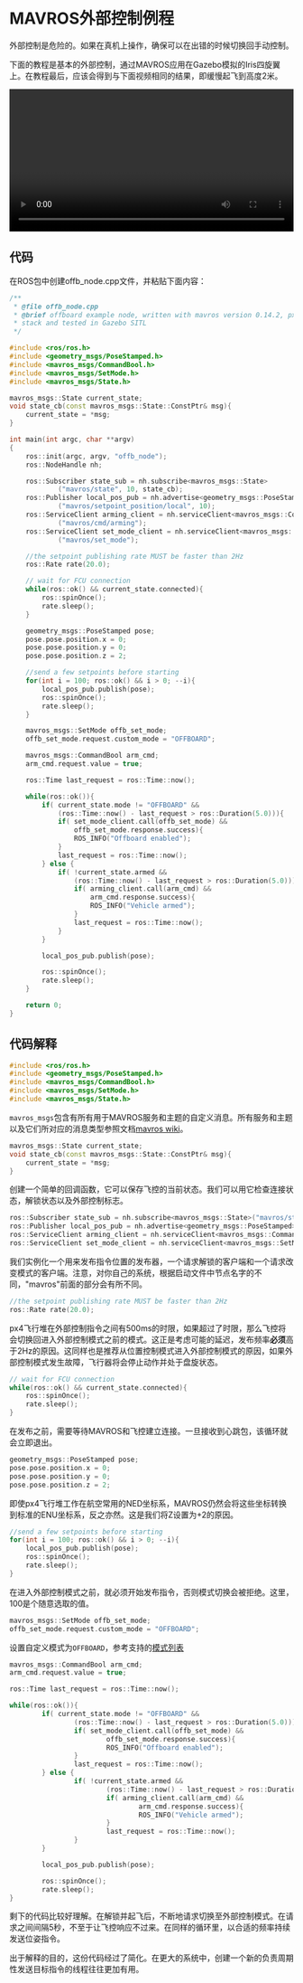 # MAVROS外部控制例程

<aside class="caution">
外部控制是危险的。如果在真机上操作，确保可以在出错的时候切换回手动控制。
</aside>

下面的教程是基本的外部控制，通过MAVROS应用在Gazebo模拟的Iris四旋翼上。在教程最后，应该会得到与下面视频相同的结果，即缓慢起飞到高度2米。

<video width="100%" autoplay="true" controls="true">

```
<source src="../pictures/sim/gazebo_offboard.webm" type="video/webm">
```

</video>

## 代码

在ROS包中创建offb_node.cpp文件，并粘贴下面内容：

```C++
/**
 * @file offb_node.cpp
 * @brief offboard example node, written with mavros version 0.14.2, px4 flight
 * stack and tested in Gazebo SITL
 */

#include <ros/ros.h>
#include <geometry_msgs/PoseStamped.h>
#include <mavros_msgs/CommandBool.h>
#include <mavros_msgs/SetMode.h>
#include <mavros_msgs/State.h>

mavros_msgs::State current_state;
void state_cb(const mavros_msgs::State::ConstPtr& msg){
    current_state = *msg;
}

int main(int argc, char **argv)
{
    ros::init(argc, argv, "offb_node");
    ros::NodeHandle nh;

    ros::Subscriber state_sub = nh.subscribe<mavros_msgs::State>
            ("mavros/state", 10, state_cb);
    ros::Publisher local_pos_pub = nh.advertise<geometry_msgs::PoseStamped>
            ("mavros/setpoint_position/local", 10);
    ros::ServiceClient arming_client = nh.serviceClient<mavros_msgs::CommandBool>
            ("mavros/cmd/arming");
    ros::ServiceClient set_mode_client = nh.serviceClient<mavros_msgs::SetMode>
            ("mavros/set_mode");

    //the setpoint publishing rate MUST be faster than 2Hz
    ros::Rate rate(20.0);

    // wait for FCU connection
    while(ros::ok() && current_state.connected){
        ros::spinOnce();
        rate.sleep();
    }

    geometry_msgs::PoseStamped pose;
    pose.pose.position.x = 0;
    pose.pose.position.y = 0;
    pose.pose.position.z = 2;

    //send a few setpoints before starting
    for(int i = 100; ros::ok() && i > 0; --i){
        local_pos_pub.publish(pose);
        ros::spinOnce();
        rate.sleep();
    }

    mavros_msgs::SetMode offb_set_mode;
    offb_set_mode.request.custom_mode = "OFFBOARD";

    mavros_msgs::CommandBool arm_cmd;
    arm_cmd.request.value = true;

    ros::Time last_request = ros::Time::now();

    while(ros::ok()){
        if( current_state.mode != "OFFBOARD" &&
            (ros::Time::now() - last_request > ros::Duration(5.0))){
            if( set_mode_client.call(offb_set_mode) &&
                offb_set_mode.response.success){
                ROS_INFO("Offboard enabled");
            }
            last_request = ros::Time::now();
        } else {
            if( !current_state.armed &&
                (ros::Time::now() - last_request > ros::Duration(5.0))){
                if( arming_client.call(arm_cmd) &&
                    arm_cmd.response.success){
                    ROS_INFO("Vehicle armed");
                }
                last_request = ros::Time::now();
            }
        }

        local_pos_pub.publish(pose);

        ros::spinOnce();
        rate.sleep();
    }

    return 0;
}
```

## 代码解释

```C++
#include <ros/ros.h>
#include <geometry_msgs/PoseStamped.h>
#include <mavros_msgs/CommandBool.h>
#include <mavros_msgs/SetMode.h>
#include <mavros_msgs/State.h>
```

`mavros_msgs`包含有所有用于MAVROS服务和主题的自定义消息。所有服务和主题以及它们所对应的消息类型参照文档[mavros wiki](http://wiki.ros.org/mavros)。

```C++
mavros_msgs::State current_state;
void state_cb(const mavros_msgs::State::ConstPtr& msg){
    current_state = *msg;
}
```

创建一个简单的回调函数，它可以保存飞控的当前状态。我们可以用它检查连接状态，解锁状态以及外部控制标志。

```C++
ros::Subscriber state_sub = nh.subscribe<mavros_msgs::State>("mavros/state", 10, state_cb);
ros::Publisher local_pos_pub = nh.advertise<geometry_msgs::PoseStamped>("mavros/setpoint_position/local", 10);
ros::ServiceClient arming_client = nh.serviceClient<mavros_msgs::CommandBool>("mavros/cmd/arming");
ros::ServiceClient set_mode_client = nh.serviceClient<mavros_msgs::SetMode>("mavros/set_mode");
```

我们实例化一个用来发布指令位置的发布器，一个请求解锁的客户端和一个请求改变模式的客户端。注意，对你自己的系统，根据启动文件中节点名字的不同，"mavros"前面的部分会有所不同。

```C++
//the setpoint publishing rate MUST be faster than 2Hz
ros::Rate rate(20.0);
```

px4飞行堆在外部控制指令之间有500ms的时限，如果超过了时限，那么飞控将会切换回进入外部控制模式之前的模式。这正是考虑可能的延迟，发布频率**必须**高于2Hz的原因。这同样也是推荐从位置控制模式进入外部控制模式的原因，如果外部控制模式发生故障，飞行器将会停止动作并处于盘旋状态。

```C++
// wait for FCU connection
while(ros::ok() && current_state.connected){
    ros::spinOnce();
    rate.sleep();
}
```

在发布之前，需要等待MAVROS和飞控建立连接。一旦接收到心跳包，该循环就会立即退出。

```C++
geometry_msgs::PoseStamped pose;
pose.pose.position.x = 0;
pose.pose.position.y = 0;
pose.pose.position.z = 2;
```

即使px4飞行堆工作在航空常用的NED坐标系，MAVROS仍然会将这些坐标转换到标准的ENU坐标系，反之亦然。这是我们将Z设置为+2的原因。

```C++
//send a few setpoints before starting
for(int i = 100; ros::ok() && i > 0; --i){
    local_pos_pub.publish(pose);
    ros::spinOnce();
    rate.sleep();
}
```

在进入外部控制模式之前，就必须开始发布指令，否则模式切换会被拒绝。这里，100是个随意选取的值。

```C++
mavros_msgs::SetMode offb_set_mode;
offb_set_mode.request.custom_mode = "OFFBOARD";
```

设置自定义模式为`OFFBOARD`，参考支持的[模式列表](http://wiki.ros.org/mavros/CustomModes#PX4_native_flight_stack)

```C++
mavros_msgs::CommandBool arm_cmd;
arm_cmd.request.value = true;

ros::Time last_request = ros::Time::now();

while(ros::ok()){
		if( current_state.mode != "OFFBOARD" &&
				(ros::Time::now() - last_request > ros::Duration(5.0))){
				if( set_mode_client.call(offb_set_mode) &&
						offb_set_mode.response.success){
						ROS_INFO("Offboard enabled");
				}
				last_request = ros::Time::now();
		} else {
				if( !current_state.armed &&
						(ros::Time::now() - last_request > ros::Duration(5.0))){
						if( arming_client.call(arm_cmd) &&
								arm_cmd.response.success){
								ROS_INFO("Vehicle armed");
						}
						last_request = ros::Time::now();
				}
		}

		local_pos_pub.publish(pose);

		ros::spinOnce();
		rate.sleep();
}
```

剩下的代码比较好理解。在解锁并起飞后，不断地请求切换至外部控制模式。在请求之间间隔5秒，不至于让飞控响应不过来。在同样的循环里，以合适的频率持续发送位姿指令。

<aside class="tip">
出于解释的目的，这份代码经过了简化。在更大的系统中，创建一个新的负责周期性发送目标指令的线程往往更加有用。
</aside>